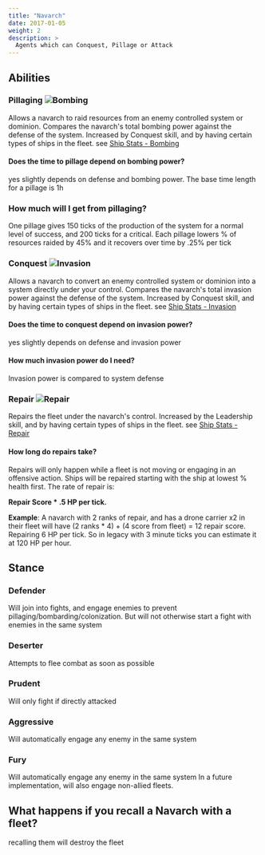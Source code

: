 ```yaml
---
title: "Navarch"
date: 2017-01-05
weight: 2
description: >
  Agents which can Conquest, Pillage or Attack
---
```

## Abilities
### Pillaging ![Bombing](/images/bombing.PNG)
Allows a navarch to raid resources from an enemy controlled system or dominion. Compares the navarch's total bombing power against the defense of the system. Increased by Conquest skill, and by having certain types of ships in the fleet. see [Ship Stats - Bombing](/docs/ships/stats/#what-are-the-base-stats-of-all-of-the-ships) 
#### Does the time to pillage depend on bombing power?
yes slightly depends on defense and bombing power. The base time length for a pillage is 1h
### How much will I get from pillaging?
One pillage gives 150 ticks of the production of the system for a normal level of success, and 200 ticks for a critical. Each pillage lowers % of resources raided by 45% and it recovers over time by .25% per tick 

### Conquest ![Invasion](/images/invasion.PNG)
Allows a navarch to convert an enemy controlled system or dominion into a system directly under your control. Compares the navarch's total invasion power against the defense of the system. Increased by Conquest skill, and by having certain types of ships in the fleet. see [Ship Stats - Invasion](/docs/ships/stats/#what-are-the-base-stats-of-all-of-the-ships) 
#### Does the time to conquest depend on invasion power?
yes slightly depends on defense and invasion power

#### How much invasion power do I need?
Invasion power is compared to system defense

### Repair ![Repair](/images/repair.PNG)
Repairs the fleet under the navarch's control. Increased by the Leadership skill, and by having certain types of ships in the fleet. see [Ship Stats - Repair](/docs/ships/stats/#what-are-the-base-stats-of-all-of-the-ships) 

#### How long do repairs take?
Repairs will only happen while a fleet is not moving or engaging in an offensive action. Ships will be repaired starting with the ship at lowest % health first. The rate of repair is:

**Repair Score * .5 HP per tick.**

**Example**: A navarch with 2 ranks of repair, and has a drone carrier x2 in their fleet will have 
(2 ranks * 4) + (4 score from fleet) = 12 repair score. Repairing 6 HP per tick. So in legacy with 3 minute ticks you can estimate it at 120 HP per hour.


## Stance
### Defender
Will join into fights, and engage enemies to prevent pillaging/bombarding/colonization. But will not otherwise start a fight with enemies in the same system

### Deserter
Attempts to flee combat as soon as possible

### Prudent
Will only fight if directly attacked

### Aggressive
Will automatically engage any enemy in the same system

### Fury
Will automatically engage any enemy in the same system
In a future implementation, will also engage non-allied fleets.


## What happens if you recall a Navarch with a fleet?
recalling them will destroy the fleet
